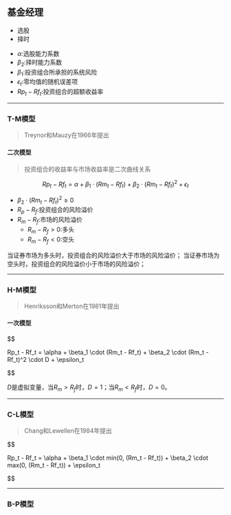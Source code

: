 ## 基金经理
- 选股
- 择时
>


- $\alpha$:选股能力系数
- $\beta_2$:择时能力系数
- $\beta_1$:投资组合所承担的系统风险
- $\epsilon_t$:零均值的随机误差项
- $Rp_t - Rf_t$:投资组合的超额收益率

---
### T-M模型
> Treynor和Mauzy在1966年提出


#### 二次模型
> 投资组合的收益率与市场收益率是二次曲线关系

$$
Rp_t - Rf_t = \alpha +
    \beta_1 \cdot (Rm_t - Rf_t) +
    \beta_2 \cdot (Rm_t - Rf_t)^2 +
    \epsilon_t
$$

- $\beta_2 \cdot (Rm_t - Rf_t)^2 \geq 0$
- $R_p - R_f$:投资组合的风险溢价
- $R_m - R_f$:市场的风险溢价
    - $R_m - R_f > 0$:多头
    - $R_m - R_f < 0$:空头

当证券市场为多头时，投资组合的风险溢价大于市场的风险溢价；
当证券市场为空头时，投资组合的风险溢价小于市场的风险溢价；

---
### H-M模型
> Henriksson和Merton在1981年提出

#### 一次模型

$$

Rp_t - Rf_t = \alpha +
    \beta_1 \cdot (Rm_t - Rf_t) +
    \beta_2 \cdot (Rm_t - Rf_t)^2 \cdot D +
    \epsilon_t

$$

$D$是虚拟变量，当$R_m > R_f$时，$D=1$；当$R_m < R_f$时，$D=0$。

---
### C-L模型
> Chang和Lewellen在1984年提出

$$

Rp_t - Rf_t = \alpha +
    \beta_1 \cdot min(0, (Rm_t - Rf_t)) +
    \beta_2 \cdot max(0, (Rm_t - Rf_t)) +
    \epsilon_t

$$


---
### B-P模型


